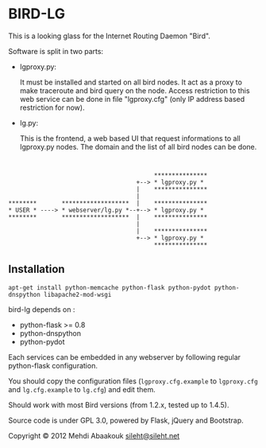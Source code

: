 BIRD-LG
=======

This is a looking glass for the Internet Routing Daemon "Bird".


Software is split in two parts:

 - lgproxy.py:

   It must be installed and started on all bird nodes. It act as a proxy to make traceroute and bird query on the node.
   Access restriction to this web service can be done in file "lgproxy.cfg" (only IP address based restriction for now).

 - lg.py:

   This is the frontend, a web based UI that request informations to all lgproxy.py nodes.
   The domain and the list of all bird nodes can be done.


```


                                         ***************
                                    +--> * lgproxy.py *
                                    |    ***************
                                    |  
********       *******************  |    ***************
* USER * ----> * webserver/lg.py *--+--> * lgproxy.py *
********       *******************  |    ***************
                                    |  
                                    |    ***************
                                    +--> * lgproxy.py *
                                         ***************
```

Installation
------------

```
apt-get install python-memcache python-flask python-pydot python-dnspython libapache2-mod-wsgi
```

bird-lg depends on :

 - python-flask  >= 0.8
 - python-dnspython
 - python-pydot

Each services can be embedded in any webserver by following regular python-flask configuration.

You should copy the configuration files (`lgproxy.cfg.example` to `lgproxy.cfg`
and `lg.cfg.example` to `lg.cfg`) and edit them.

Should work with most Bird versions (from 1.2.x, tested up to 1.4.5).

Source code is under GPL 3.0, powered by Flask, jQuery and Bootstrap.

Copyright © 2012 Mehdi Abaakouk <sileht@sileht.net>
